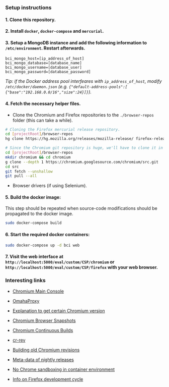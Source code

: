 ### Setup instructions

#### 1. Clone this repository.


#### 2. Install `docker`, `docker-compose` and `mercurial`.


#### 3. Setup a MongoDB instance and add the following information to `/etc/environment`. Restart afterwards.

```
bci_mongo_host=[ip_address_of_host]
bci_mongo_database=[database_name]
bci_mongo_username=[database_user]
bci_mongo_password=[database_password]
```

*Tip: if the Docker address pool interfeares with `ip_address_of_host`, modify `/etc/docker/daemon.json` (e.g. `{"default-address-pools":[
{"base":"192.168.0.0/16","size":24}]}`).*


#### 4. Fetch the necessary helper files.

* Clone the Chromium and Firefox repositories to the `./browser-repos` folder (this can take a while).

```bash
# Cloning the Firefox mercurial release repository.
cd [projectRoot]/browser-repos
hg clone https://hg.mozilla.org/releases/mozilla-release/ firefox-release

# Since the Chromium git repository is huge, we'll have to clone it in multiple steps [source: https://stackoverflow.com/a/22317479/3366464].
cd [projectRoot]/browser-repos
mkdir chromium && cd chromium
g clone --depth 1 https://chromium.googlesource.com/chromium/src.git
cd src
git fetch --unshallow
git pull --all
```

* Browser drivers (if using Selenium).


#### 5. Build the docker image:

This step should be repeated when source-code modifications should be propagated to the docker image.

```bash
sudo docker-compose build
```


#### 6. Start the required docker containers:

```bash
sudo docker-compose up -d bci web
```


#### 7. Visit the web interface at `http://localhost:5000/eval/custom/CSP/chromium` or `http://localhost:5000/eval/custom/CSP/firefox` with your web browser.


### Interesting links

* [Chromium Main Console](https://ci.chromium.org/p/chromium/g/main/console)
* [OmahaProxy](https://omahaproxy.appspot.com/)
* [Explanation to get certain Chromium version](https://www.chromium.org/getting-involved/download-chromium)
* [Chromium Browser Snapshots](https://commondatastorage.googleapis.com/chromium-browser-snapshots/index.html)
* [Chromium Continuous Builds](https://commondatastorage.googleapis.com/chromium-browser-continuous/index.html)
* [cr-rev](https://cr-rev.appspot.com/)
* [Building old Chromium revisions](https://chromium.googlesource.com/chromium/src.git/+/master/docs/building_old_revisions.md)
* [Meta-data of nightly releases](https://hg.mozilla.org/mozilla-central/json-firefoxreleases)
* [No Chrome sandboxing in container environment](https://stackoverflow.com/questions/59087200/google-chrome-failed-to-move-to-new-namespace)

* [Info on Firefox development cycle](https://mozilla.github.io/process-releases/draft/development_overview/)